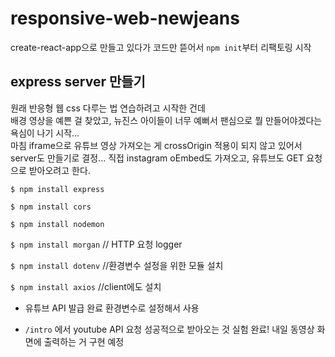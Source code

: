 # responsive-web-newjeans

create-react-app으로 만들고 있다가 코드만 뜯어서 `npm init`부터 리팩토링 시작    

## express server 만들기
원래 반응형 웹 css 다루는 법 연습하려고 시작한 건데  
배경 영상을 예쁜 걸 찾았고, 뉴진스 아이들이 너무 예뻐서 팬심으로 뭘 만들어야겠다는 욕심이 나기 시작...    
마침 iframe으로 유튜브 영상 가져오는 게 crossOrigin 적용이 되지 않고 있어서    
server도 만들기로 결정...
직접 instagram oEmbed도 가져오고, 유튜브도 GET 요청으로 받아오려고 한다.

`$ npm install express`  

`$ npm install cors`  

`$ npm install nodemon`  

`$ npm install morgan` // HTTP 요청 logger

`$ npm install dotenv` //환경변수 설정을 위한 모듈 설치

`$ npm install axios` //client에도 설치  

- 유튜브 API 발급 완료
환경변수로 설정해서 사용  

- `/intro` 에서 youtube API 요청 성공적으로 받아오는 것 실험 완료! 내일 동영상 화면에 출력하는 거 구현 예정
